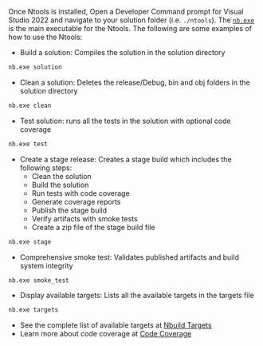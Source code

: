

Once Ntools is installed, Open a Developer Command prompt for Visual Studio 2022 and navigate to your solution folder (i.e. `./ntools`).  The [`nb.exe`](./ntools/nbuild.md) is the main executable for the Ntools.  The following are some examples of how to use the Ntools:

-   Build a solution: Compiles the solution in the solution directory

```cmd
nb.exe solution
```
- Clean a solution:  Deletes the release/Debug, bin and obj folders in the solution directory

```cmd
nb.exe clean
```
- Test solution: runs all the tests in the solution with optional code coverage

```cmd
nb.exe test
```
- Create a stage release: Creates a stage build which includes the following steps:
    - Clean the solution
    - Build the solution
    - Run tests with code coverage
    - Generate coverage reports
    - Publish the stage build
    - Verify artifacts with smoke tests
    - Create a zip file of the stage build file

```cmd
nb.exe stage
```

- Comprehensive smoke test: Validates published artifacts and build system integrity

```cmd
nb.exe smoke_test
```

- Display available targets:  Lists all the available targets in the targets file
    
```cmd
nb.exe targets
```

- See the complete list of available targets at [Nbuild Targets](./ntools/nbuild-targets.md)
- Learn more about code coverage at [Code Coverage](./ntools/code-coverage.md)

